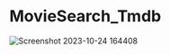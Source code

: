 # MovieSearch_Tmdb

![Screenshot 2023-10-24 164408](https://github.com/firatkaanbitmez/MovieSearch_Tmdb/assets/74864221/92f98ed6-fe14-4cd7-a90b-83ce44e3c514)
